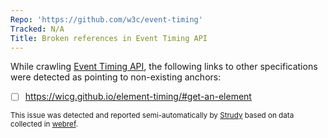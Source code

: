 ```yaml
---
Repo: 'https://github.com/w3c/event-timing'
Tracked: N/A
Title: Broken references in Event Timing API
---
```


While crawling [Event Timing API](https://w3c.github.io/event-timing/), the following links to other specifications were detected as pointing to non-existing anchors:
* [ ] https://wicg.github.io/element-timing/#get-an-element

<sub>This issue was detected and reported semi-automatically by [Strudy](https://github.com/w3c/strudy/) based on data collected in [webref](https://github.com/w3c/webref/).</sub>

